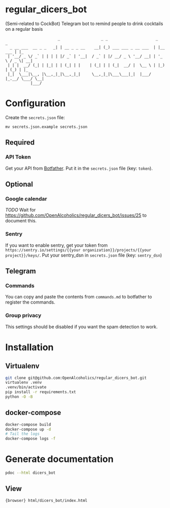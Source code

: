 regular_dicers_bot
===

(Semi-related to CockBot) Telegram bot to remind people to drink cocktails on a regular basis

```text
                       _                  _ _                     _           _
  _ __ ___  __ _ _   _| | __ _ _ __    __| (_) ___ ___ _ __ ___  | |__   ___ | |_
 | '__/ _ \/ _` | | | | |/ _` | '__|  / _` | |/ __/ _ \ '__/ __| | '_ \ / _ \| __|
 | | |  __/ (_| | |_| | | (_| | |    | (_| | | (_|  __/ |  \__ \ | |_) | (_) | |_
 |_|  \___|\__, |\__,_|_|\__,_|_|     \__,_|_|\___\___|_|  |___/ |_.__/ \___/ \__|
           |___/
```

# Configuration
Create the `secrets.json` file:

`mv secrets.json.example secrets.json`

## Required

### API Token
Get your API from [Botfather](https://web.telegram.org/#/im?p=@BotFather).
Put it in the `secrets.json` file (key: `token`).

## Optional

### Google calendar
_TODO_ Wait for https://github.com/OpenAlcoholics/regular_dicers_bot/issues/25 to document this.

### Sentry
If you want to enable sentry, get your token from `https://sentry.io/settings/{{your organization}}/projects/{{your project}}/keys/`.
Put your sentry_dsn in `secrets.json` file (key: `sentry_dsn`)

## Telegram

### Commands
You can copy and paste the contents from `commands.md` to botfather to register the commands.

### Group privacy
This settings should be disabled if you want the spam detection to work.


# Installation

## Virtualenv

```bash
git clone git@github.com:OpenAlcoholics/regular_dicers_bot.git
virtualenv .venv
.venv/bin/activate
pip install -r requirements.txt
python -O -B
```

## docker-compose

```bash
docker-compose build
docker-compose up -d
# Tail the logs
docker-compose logs -f
```

# Generate documentation

```bash
pdoc --html dicers_bot
```

## View

```bash
{browser} html/dicers_bot/index.html
```
